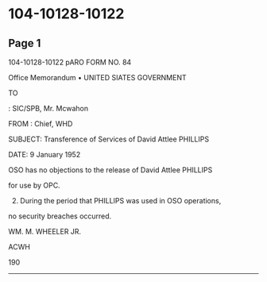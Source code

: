 # 104-10128-10122

## Page 1

104-10128-10122 pARO FORM NO. 84

Office Memorandum • UNITED SIATES GOVERNMENT

TO

: SIC/SPB, Mr. Mcwahon

FROM : Chief, WHD

SUBJECT: Transference of Services of David Attlee PHILLIPS

DATE: 9 January 1952

OSO has no objections to the release of David Attlee PHILLIPS

for use by OPC.

2. During the period that PHILLIPS was used in OSO operations,

no security breaches occurred.

WM. M. WHEELER JR.

ACWH

190

---

